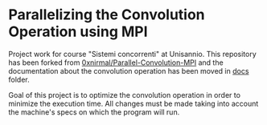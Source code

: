 # Parallelizing the Convolution Operation using MPI

Project work for course "Sistemi concorrenti" at Unisannio. This repository has been forked from [0xnirmal/Parallel-Convolution-MPI](https://github.com/0xnirmal/Parallel-Convolution-MPI) and the documentation about the convolution operation has been moved in [docs](https://github.com/luigiocone/Parallel-Convolution-MPI/tree/master/docs) folder.

Goal of this project is to optimize the convolution operation in order to minimize the execution time. All changes must be made taking into account the machine's specs on which the program will run.
